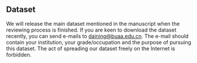 ## Dataset
We will release the main dataset mentioned in the manuscript when the reviewing process is finished. If you are keen to download the dataset recently, you can send e-mails to daining@buaa.edu.cn. The e-mail should contain your institution, your grade/occupation and the purpose of pursuing this dataset. The act of spreading our dataset freely on the Internet is forbidden.


